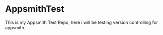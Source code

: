 # AppsmithTest
This is my Appsmith Test Repo, here i will be testing version controlling for appsmith. 
